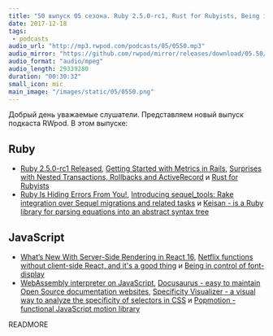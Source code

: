 ```yaml
---
title: "50 выпуск 05 сезона. Ruby 2.5.0-rc1, Rust for Rubyists, Being in control of font-display, Docusaurus, Popmotion и прочее"
date: 2017-12-18
tags:
 - podcasts
audio_url: "http://mp3.rwpod.com/podcasts/05/0550.mp3"
audio_mirror: "https://github.com/rwpod/mirror/releases/download/05.50/0550.mp3"
audio_format: "audio/mpeg"
audio_length: 29339280
duration: "00:30:32"
small_icon: mic
main_image: "/images/static/05/0550.png"
---
```


Добрый день уважаемые слушатели. Представляем новый выпуск подкаста RWpod. В этом выпуске:

## Ruby

 - [Ruby 2.5.0-rc1 Released](https://www.ruby-lang.org/en/news/2017/12/14/ruby-2-5-0-rc1-released/), [Getting Started with Metrics in Rails](https://www.influxdata.com/blog/metrics-for-true-beginners/), [Surprises with Nested Transactions, Rollbacks and ActiveRecord](https://pragtob.wordpress.com/2017/12/12/surprises-with-nested-transactions-rollbacks-and-activerecord/) и [Rust for Rubyists](https://matthias-endler.de/2017/rust-for-rubyists/)
 - [Ruby Is Hiding Errors From You!](http://www.rubyguides.com/2017/12/ruby-hiding-errors/), [Introducing sequel_tools: Rake integration over Sequel migrations and related tasks](https://rosenfeld.herokuapp.com/en/articles/ruby-rails/2017-12-15-introducing-sequel_tools-rake-integration-over-sequel-migrations-and-related-tasks) и [Keisan - is a Ruby library for parsing equations into an abstract syntax tree](https://github.com/project-eutopia/keisan)

## JavaScript

 - [What’s New With Server-Side Rendering in React 16](https://hackernoon.com/whats-new-with-server-side-rendering-in-react-16-9b0d78585d67), [Netflix functions without client-side React, and it's a good thing](https://jakearchibald.com/2017/netflix-and-react/) и [Being in control of font-display](https://advent2017.digitpaint.nl/11/)
 - [WebAssembly interpreter on JavaScript](https://webassembly.js.org/), [Docusaurus - easy to maintain Open Source documentation websites](http://docusaurus.io/), [Specificity Visualizer - a visual way to analyze the specificity of selectors in CSS](https://isellsoap.github.io/specificity-visualizer/) и [Popmotion - functional JavaScript motion library](https://popmotion.io/)

READMORE

